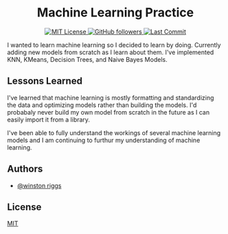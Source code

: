 <h1 align="center">Machine Learning Practice</h1>

<p align="center">
  <a href="https://github.com/wriggs12/Huffman-Data-Compressor/blob/master/LICENSE">
    <img src="https://img.shields.io/github/license/wriggs12/Huffman-Data-Compressor" alt="MIT License">
  </a>
  <a href="https://github.com/wriggs12">
    <img alt="GitHub followers" src="https://img.shields.io/github/followers/wriggs12?style=social">
  </a>
  <a href="https://github.com/wriggs12">
    <img alt="Last Commit" src="https://img.shields.io/github/last-commit/wriggs12/Machine-Learning-Practice">
  </a>
</p>

I wanted to learn machine learning so I decided to learn by doing. 
Currently adding new models from scratch as I learn about them. 
I've implemented KNN, KMeans, Decision Trees, and Naive Bayes 
Models.


## Lessons Learned

I've learned that machine learning is mostly formatting and 
standardizing the data and optimizing models rather than building 
the models. I'd probabaly never build my own model from 
scratch in the future as I can easily import it from a library.

I've been able to fully understand the workings of several machine learning
models and I am continuing to furthur my understanding of machine learning.

## Authors

- [@winston riggs](https://github.com/wriggs12)


## License

[MIT](https://choosealicense.com/licenses/mit/)

